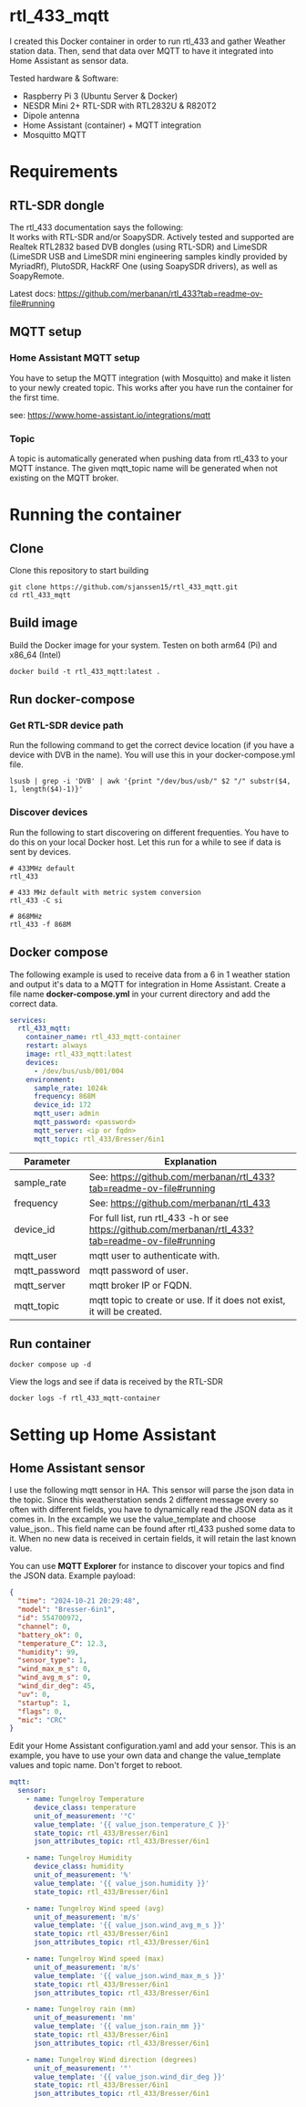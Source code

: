 # rtl_433_mqtt
I created this Docker container in order to run rtl_433 and gather Weather station data. Then, send that data over MQTT to have it integrated into Home Assistant as sensor data.

Tested hardware & Software:
- Raspberry Pi 3 (Ubuntu Server & Docker)
- NESDR Mini 2+ RTL-SDR with RTL2832U & R820T2
- Dipole antenna
- Home Assistant (container) + MQTT integration
- Mosquitto MQTT

# Requirements
## RTL-SDR dongle
The rtl_433 documentation says the following: <br>
It works with RTL-SDR and/or SoapySDR. Actively tested and supported are Realtek RTL2832 based DVB dongles (using RTL-SDR) and LimeSDR (LimeSDR USB and LimeSDR mini engineering samples kindly provided by MyriadRf), PlutoSDR, HackRF One (using SoapySDR drivers), as well as SoapyRemote.

Latest docs: https://github.com/merbanan/rtl_433?tab=readme-ov-file#running

## MQTT setup
### Home Assistant MQTT setup
You have to setup the MQTT integration (with Mosquitto) and make it listen to your newly created topic. This works after you have run the container for the first time.

see: https://www.home-assistant.io/integrations/mqtt

### Topic
A topic is automatically generated when pushing data from rtl_433 to your MQTT instance.
The given mqtt_topic name will be generated when not existing on the MQTT broker.

# Running the container
## Clone
Clone this repository to start building
```Shell
git clone https://github.com/sjanssen15/rtl_433_mqtt.git
cd rtl_433_mqtt
```

## Build image
Build the Docker image for your system. Testen on both arm64 (Pi) and x86_64 (Intel)
```Shell
docker build -t rtl_433_mqtt:latest .
```

## Run docker-compose
### Get RTL-SDR device path
Run the following command to get the correct device location (if you have a device with DVB in the name). You will use this in your docker-compose.yml file.
```
lsusb | grep -i 'DVB' | awk '{print "/dev/bus/usb/" $2 "/" substr($4, 1, length($4)-1)}'
```

### Discover devices
Run the following to start discovering on different frequenties. You have to do this on your local Docker host. Let this run for a while to see if data is sent by devices.
```Shell
# 433MHz default
rtl_433

# 433 MHz default with metric system conversion
rtl_433 -C si

# 868MHz
rtl_433 -f 868M
```

## Docker compose
The following example is used to receive data from a 6 in 1 weather station and output it's data to a MQTT for integration in Home Assistant. Create a file name <b>docker-compose.yml</b> in your current directory and add the correct data.
```yaml
services:
  rtl_433_mqtt:
    container_name: rtl_433_mqtt-container
    restart: always
    image: rtl_433_mqtt:latest
    devices:
      - /dev/bus/usb/001/004
    environment:
      sample_rate: 1024k
      frequency: 868M
      device_id: 172
      mqtt_user: admin
      mqtt_password: <password>
      mqtt_server: <ip or fqdn>
      mqtt_topic: rtl_433/Bresser/6in1
```

| **Parameter** | **Explanation**                                                                                     |
|---------------|-----------------------------------------------------------------------------------------------------|
| sample_rate   | See: https://github.com/merbanan/rtl_433?tab=readme-ov-file#running                                 |
| frequency     | See: https://github.com/merbanan/rtl_433                                                            |
| device_id     | For full list, run rtl_433 -h or see https://github.com/merbanan/rtl_433?tab=readme-ov-file#running |
| mqtt_user     | mqtt user to authenticate with.                                                                     |
| mqtt_password | mqtt password of user.                                                                              |
| mqtt_server   | mqtt broker IP or FQDN.                                                                             |
| mqtt_topic   | mqtt topic to create or use. If it does not exist, it will be created.                               |

## Run container
```
docker compose up -d
```

View the logs and see if data is received by the RTL-SDR
```Shell
docker logs -f rtl_433_mqtt-container
```

# Setting up Home Assistant
## Home Assistant sensor
I use the following mqtt sensor in HA. This sensor will parse the json data in the topic. Since this weatherstation sends 2 different message every so often with different fields, you have to dynamically read the JSON data as it comes in. In the excample we use the value_template and choose value_json.<field>. This field name can be found after rtl_433 pushed some data to it. When no new data is received in certain fields, it will retain the last known value.

You can use <b>MQTT Explorer</b> for instance to discover your topics and find the JSON data. Example payload:
```json
{
  "time": "2024-10-21 20:29:48",
  "model": "Bresser-6in1",
  "id": 554700972,
  "channel": 0,
  "battery_ok": 0,
  "temperature_C": 12.3,
  "humidity": 99,
  "sensor_type": 1,
  "wind_max_m_s": 0,
  "wind_avg_m_s": 0,
  "wind_dir_deg": 45,
  "uv": 0,
  "startup": 1,
  "flags": 0,
  "mic": "CRC"
}
```

Edit your Home Assistant configuration.yaml and add your sensor. This is an example, you have to use your own data and change the value_template values and topic name. Don't forget to reboot.
```yaml
mqtt:
  sensor:
    - name: Tungelroy Temperature
      device_class: temperature
      unit_of_measurement: '°C'
      value_template: '{{ value_json.temperature_C }}'
      state_topic: rtl_433/Bresser/6in1
      json_attributes_topic: rtl_433/Bresser/6in1

    - name: Tungelroy Humidity
      device_class: humidity
      unit_of_measurement: '%'
      value_template: '{{ value_json.humidity }}'
      state_topic: rtl_433/Bresser/6in1

    - name: Tungelroy Wind speed (avg)
      unit_of_measurement: 'm/s'
      value_template: '{{ value_json.wind_avg_m_s }}'
      state_topic: rtl_433/Bresser/6in1
      json_attributes_topic: rtl_433/Bresser/6in1

    - name: Tungelroy Wind speed (max)
      unit_of_measurement: 'm/s'
      value_template: '{{ value_json.wind_max_m_s }}'
      state_topic: rtl_433/Bresser/6in1
      json_attributes_topic: rtl_433/Bresser/6in1

    - name: Tungelroy rain (mm)
      unit_of_measurement: 'mm'
      value_template: '{{ value_json.rain_mm }}'
      state_topic: rtl_433/Bresser/6in1
      json_attributes_topic: rtl_433/Bresser/6in1

    - name: Tungelroy Wind direction (degrees)
      unit_of_measurement: '°'
      value_template: '{{ value_json.wind_dir_deg }}'
      state_topic: rtl_433/Bresser/6in1
      json_attributes_topic: rtl_433/Bresser/6in1
```
